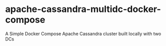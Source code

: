 # apache-cassandra-multidc-docker-compose
A Simple Docker Compose Apache Cassandra cluster built locally with two DCs
